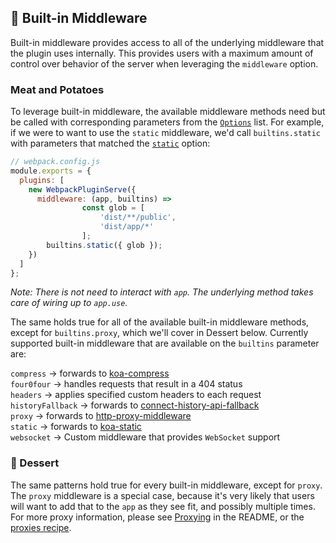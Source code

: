 ## 🍲 Built-in Middleware

Built-in middleware provides access to all of the underlying middleware that the plugin uses internally. This provides users with a maximum amount of control over behavior of the server when leveraging the `middleware` option.

### Meat and Potatoes

To leverage built-in middleware, the available middleware methods need but be called with corresponding parameters from the [`Options`](../README.md#options) list. For example, if we were to want to use the `static` middleware, we'd call `builtins.static` with parameters that matched the [`static`](../README.md#static) option:

```js
// webpack.config.js
module.exports = {
  plugins: [
    new WebpackPluginServe({
      middleware: (app, builtins) =>
				const glob = [
					'dist/**/public',
					'dist/app/*'
				];
        builtins.static({ glob });
    })
  ]
};
```

_Note: There is not need to interact with `app`. The underlying method takes care of wiring up to `app.use`._

The same holds true for all of the available built-in middleware methods, except for `builtins.proxy`, which we'll cover in Dessert below. Currently supported built-in middleware that are available on the `builtins` parameter are:

`compress` → forwards to [koa-compress](https://github.com/koajs/compress)<br>
`four0four` → handles requests that result in a 404 status<br>
`headers` → applies specified custom headers to each request<br>
`historyFallback` → forwards to [connect-history-api-fallback](https://github.com/bripkens/connect-history-api-fallback/)<br>
`proxy` → forwards to [http-proxy-middleware](https://github.com/chimurai/http-proxy-middleware)<br/>
`static` → forwards to [koa-static](https://github.com/koajs/static)<br>
`websocket` → Custom middleware that provides `WebSocket` support

### 🍰 Dessert

The same patterns hold true for every built-in middleware, except for `proxy`. The `proxy` middleware is a special case, because it's very likely that users will want to add that to the `app` as they see fit, and possibly multiple times. For more proxy information, please see [Proxying](../README.md#static) in the README, or the [proxies recipe](../README.md#static).
